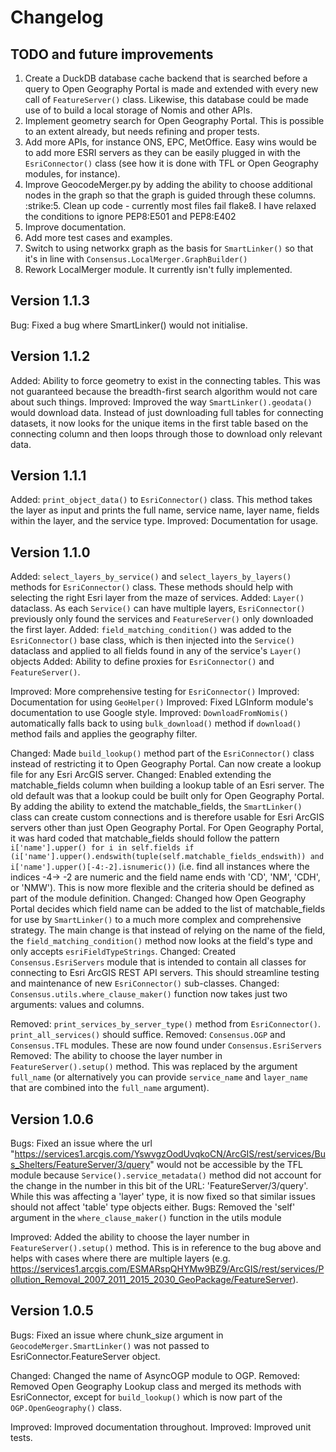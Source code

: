 Changelog
=========

TODO and future improvements
----------------------------
1. Create a DuckDB database cache backend that is searched before a query to Open Geography Portal is made and extended with every new call of ``FeatureServer()`` class. Likewise, this database could be made use of to build a local storage of Nomis and other APIs.
2. Implement geometry search for Open Geography Portal. This is possible to an extent already, but needs refining and proper tests.
3. Add more APIs, for instance ONS, EPC, MetOffice. Easy wins would be to add more ESRI servers as they can be easily plugged in with the ``EsriConnector()`` class (see how it is done with TFL or Open Geography modules, for instance).
4. Improve GeocodeMerger.py by adding the ability to choose additional nodes in the graph so that the graph is guided through these columns.
:strike:5. Clean up code - currently most files fail flake8. I have relaxed the conditions to ignore PEP8:E501 and PEP8:E402
6. Improve documentation.
7. Add more test cases and examples.
8. Switch to using networkx graph as the basis for ``SmartLinker()`` so that it's in line with ``Consensus.LocalMerger.GraphBuilder()``
9. Rework LocalMerger module. It currently isn't fully implemented.


Version 1.1.3
-------------

Bug: Fixed a bug where SmartLinker() would not initialise.


Version 1.1.2
-------------

Added: Ability to force geometry to exist in the connecting tables. This was not guaranteed because the breadth-first search algorithm would not care about such things. 
Improved: Improved the way ``SmartLinker().geodata()`` would download data. Instead of just downloading full tables for connecting datasets, it now looks for the unique items in the first table based on the connecting column and then loops through those to download only relevant data.

Version 1.1.1
-------------

Added: ``print_object_data()`` to ``EsriConnector()`` class. This method takes the layer as input and prints the full name, service name, layer name, fields within the layer, and the service type.
Improved: Documentation for usage.


Version 1.1.0
-------------

Added: ``select_layers_by_service()`` and ``select_layers_by_layers()`` methods for ``EsriConnector()`` class. These methods should help with selecting the right Esri layer from the maze of services.
Added: ``Layer()`` dataclass. As each ``Service()`` can have multiple layers, ``EsriConnector()`` previously only found the services and ``FeatureServer()`` only downloaded the first layer.
Added: ``field_matching_condition()`` was added to the ``EsriConnector()`` base class, which is then injected into the ``Service()`` dataclass and applied to all fields found in any of the service's ``Layer()`` objects
Added: Ability to define proxies for ``EsriConnector()`` and ``FeatureServer()``.

Improved: More comprehensive testing for ``EsriConnector()``
Improved: Documentation for using ``GeoHelper()``
Improved: Fixed LGInform module's documentation to use Google style.
Improved: ``DownloadFromNomis()`` automatically falls back to using ``bulk_download()`` method if ``download()`` method fails and applies the geography filter.

Changed: Made ``build_lookup()`` method part of the ``EsriConnector()`` class instead of restricting it to Open Geography Portal. Can now create a lookup file for any Esri ArcGIS server. 
Changed: Enabled extending the matchable_fields column when building a lookup table of an Esri server. The old default was that a lookup could be built only for Open Geography Portal. By adding the ability to extend the matchable_fields, the ``SmartLinker()`` class can create custom connections and is therefore usable for Esri ArcGIS servers other than just Open Geography Portal. For Open Geography Portal, it was hard coded that matchable_fields should follow the pattern ``i['name'].upper() for i in self.fields if (i['name'].upper().endswith(tuple(self.matchable_fields_endswith)) and i['name'].upper()[-4:-2].isnumeric())`` (i.e. find all instances where the indices -4-> -2 are numeric and the field name ends with 'CD', 'NM', 'CDH', or 'NMW'). This is now more flexible and the criteria should be defined as part of the module definition.
Changed: Changed how Open Geography Portal decides which field name can be added to the list of matchable_fields for use by ``SmartLinker()`` to a much more complex and comprehensive strategy. The main change is that instead of relying on the name of the field, the ``field_matching_condition()`` method now looks at the field's type and only accepts ``esriFieldTypeStrings``.
Changed: Created ``Consensus.EsriServers`` module that is intended to contain all classes for connecting to Esri ArcGIS REST API servers. This should streamline testing and maintenance of new ``EsriConnector()`` sub-classes.
Changed: ``Consensus.utils.where_clause_maker()`` function now takes just two arguments: values and columns.

Removed: `print_services_by_server_type()` method from `EsriConnector()`. `print_all_services()` should suffice. 
Removed: ``Consensus.OGP`` and ``Consensus.TFL`` modules. These are now found under ``Consensus.EsriServers``
Removed: The ability to choose the layer number in ``FeatureServer().setup()`` method. This was replaced by the argument ``full_name`` (or alternatively you can provide ``service_name`` and ``layer_name`` that are combined into the ``full_name`` argument).

Version 1.0.6
-------------

Bugs: Fixed an issue where the url "https://services1.arcgis.com/YswvgzOodUvqkoCN/ArcGIS/rest/services/Bus_Shelters/FeatureServer/3/query" would not be accessible by the TFL module because ``Service().service_metadata()`` method did not account for the change in the number in this bit of the URL: 'FeatureServer/3/query'. While this was affecting a 'layer' type, it is now fixed so that similar issues should not affect 'table' type objects either.
Bugs: Removed the 'self' argument in the ``where_clause_maker()`` function in the utils module

Improved: Added the ability to choose the layer number in ``FeatureServer().setup()`` method. This is in reference to the bug above and helps with cases where there are multiple layers (e.g. https://services1.arcgis.com/ESMARspQHYMw9BZ9/ArcGIS/rest/services/Pollution_Removal_2007_2011_2015_2030_GeoPackage/FeatureServer). 


Version 1.0.5
-------------

Bugs: Fixed an issue where chunk_size argument in ``GeocodeMerger.SmartLinker()`` was not passed to EsriConnector.FeatureServer object.

Changed: Changed the name of AsyncOGP module to OGP. 
Removed: Removed Open Geography Lookup class and merged its methods with EsriConnector, except for ``build_lookup()`` which is now part of the ``OGP.OpenGeography()`` class.

Improved: Improved documentation throughout. 
Improved: Improved unit tests.